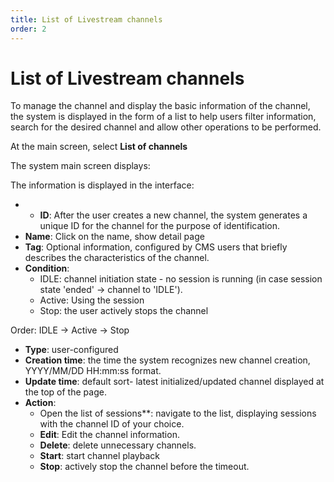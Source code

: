 ```yaml
---
title: List of Livestream channels
order: 2
---
```


# List of Livestream channels

To manage the channel and display the basic information of the channel, the system is displayed in the form of a list to help users filter information, search for the desired channel and allow other operations to be performed.

At the main screen, select **List of channels**

The system main screen displays:

<!-- ![Danh sách kênh]() -->

The information is displayed in the interface:

- - **ID**: After the user creates a new channel, the system generates a unique ID for the channel for the purpose of identification.
- **Name**: Click on the name, show detail page
- **Tag**: Optional information, configured by CMS users that briefly describes the characteristics of the channel.
- **Condition**:
  - IDLE: channel initiation state - no session is running (in case session state 'ended' -> channel to 'IDLE').
  - Active: Using the session
  - Stop: the user actively stops the channel

Order: IDLE → Active -> Stop

- **Type**: user-configured
- **Creation time**: the time the system recognizes new channel creation, YYYY/MM/DD HH:mm:ss format.
- **Update time**: default sort- latest initialized/updated channel displayed at the top of the page.
- **Action**:
  - Open the list of sessions\*\*: navigate to the list, displaying sessions with the channel ID of your choice.
  - **Edit**: Edit the channel information.
  - **Delete**: delete unnecessary channels.
  - **Start**: start channel playback
  - **Stop**: actively stop the channel before the timeout.
